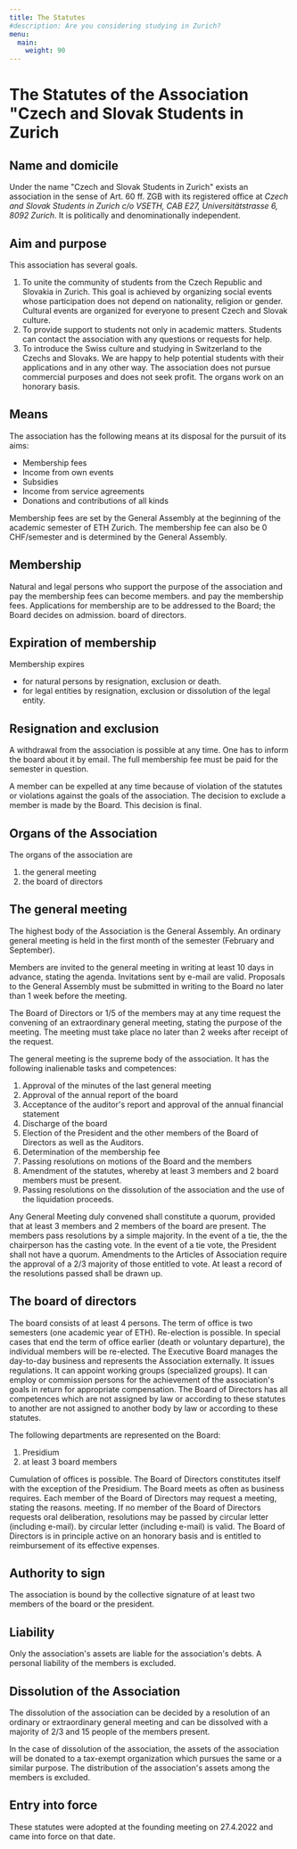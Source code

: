 ```yaml
---
title: The Statutes
#description: Are you considering studying in Zurich?
menu:
  main:
    weight: 90
---
```


# The Statutes of the Association "Czech and Slovak Students in Zurich

## Name and domicile

Under the name "Czech and Slovak Students in Zurich" exists an association in the sense of Art. 60 ff. ZGB with its registered office at *Czech and Slovak Students in Zurich c/o VSETH, CAB E27, Universitätstrasse 6, 8092 Zurich*. It is politically and denominationally independent.

## Aim and purpose

This association has several goals.
1. To unite the community of students from the Czech Republic and Slovakia in Zurich. This goal is achieved by organizing social events whose participation does not depend on nationality, religion or gender. Cultural events are organized for everyone to present Czech and Slovak culture.
2. To provide support to students not only in academic matters. Students can contact the association with any questions or requests for help.
3. To introduce the Swiss culture and studying in Switzerland to the Czechs and Slovaks. We are happy to help potential students with their applications and in any other way.
The association does not pursue commercial purposes and does not seek profit. The organs work on an honorary basis.

## Means

The association has the following means at its disposal for the pursuit of its aims:
- Membership fees
- Income from own events
- Subsidies
- Income from service agreements
- Donations and contributions of all kinds

Membership fees are set by the General Assembly at the beginning of the academic semester of ETH Zurich. The membership fee can also be 0 CHF/semester and is determined by the General Assembly.

## Membership

Natural and legal persons who support the purpose of the association and pay the membership fees can become members.
and pay the membership fees.
Applications for membership are to be addressed to the Board; the Board decides on admission.
board of directors.


## Expiration of membership

Membership expires
- for natural persons by resignation, exclusion or death.
- for legal entities by resignation, exclusion or dissolution of the legal entity.

## Resignation and exclusion

A withdrawal from the association is possible at any time. One has to inform the board about it by email. The full membership fee must be paid for the semester in question.

A member can be expelled at any time because of violation of the statutes or violations
against the goals of the association.
The decision to exclude a member is made by the Board. This decision is final.

## Organs of the Association

The organs of the association are
1. the general meeting
2. the board of directors

## The general meeting

The highest body of the Association is the General Assembly. An ordinary general meeting is held in the first month of the semester (February and September).

Members are invited to the general meeting in writing at least 10 days in advance, stating the agenda. Invitations sent by e-mail are valid.
Proposals to the General Assembly must be submitted in writing to the Board no later than 1 week before the meeting.

The Board of Directors or 1/5 of the members may at any time request the convening of an
extraordinary general meeting, stating the purpose of the meeting. The
meeting must take place no later than 2 weeks after receipt of the request.

The general meeting is the supreme body of the association. It has the following
inalienable tasks and competences:
1. Approval of the minutes of the last general meeting
2. Approval of the annual report of the board
3. Acceptance of the auditor's report and approval of the annual financial statement
4. Discharge of the board
5. Election of the President and the other members of the Board of Directors as well as the Auditors.
6. Determination of the membership fee
7. Passing resolutions on motions of the Board and the members
8. Amendment of the statutes, whereby at least 3 members and 2 board members must be present.
9. Passing resolutions on the dissolution of the association and the use of the liquidation proceeds.

Any General Meeting duly convened shall constitute a quorum,
provided that at least 3 members and 2 members of the board are present.
The members pass resolutions by a simple majority. In the event of a tie, the
the chairperson has the casting vote.  In the event of a tie vote, the President shall not have a quorum.
Amendments to the Articles of Association require the approval of a 2/3 majority
of those entitled to vote.
At least a record of the resolutions passed shall be drawn up.


## The board of directors

The board consists of at least 4 persons. The term of office is two semesters (one academic year of ETH). Re-election is possible. In special cases that end the term of office earlier (death or voluntary departure), the individual members will be re-elected.
The Executive Board manages the day-to-day business and represents the Association externally.
It issues regulations. It can appoint working groups (specialized groups). It can employ or commission persons for the achievement of the association's goals in return for appropriate compensation.
The Board of Directors has all competences which are not assigned by law or according to these statutes to another
are not assigned to another body by law or according to these statutes.

The following departments are represented on the Board:
1. Presidium
2. at least 3 board members

Cumulation of offices is possible. The Board of Directors constitutes itself with the exception of the Presidium. The Board meets as often as business requires. Each
member of the Board of Directors may request a meeting, stating the reasons.
meeting.
If no member of the Board of Directors requests oral deliberation, resolutions may be passed by circular letter (including e-mail).
by circular letter (including e-mail) is valid.
The Board of Directors is in principle active on an honorary basis and is entitled to reimbursement of its
effective expenses.

## Authority to sign

The association is bound by the collective signature of at least two members of the board or the president.

## Liability

Only the association's assets are liable for the association's debts. A personal liability of the members is excluded.

## Dissolution of the Association

The dissolution of the association can be decided by a resolution of an ordinary or extraordinary general meeting and can be dissolved with a majority of 2/3 and 15 people of the members present.

In the case of dissolution of the association, the assets of the association will be donated to a tax-exempt
organization which pursues the same or a similar purpose. The distribution
of the association's assets among the members is excluded.

## Entry into force

These statutes were adopted at the founding meeting on 27.4.2022 and came into force on that date.
